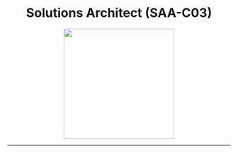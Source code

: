 <h1 align=center> Solutions Architect (SAA-C03) </h1>

<div align=center>
    <img width=250px src=https://images.credly.com/size/340x340/images/0e284c3f-5164-4b21-8660-0d84737941bc/image.png>
</div>

---

